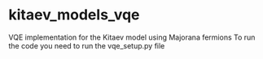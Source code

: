 # kitaev_models_vqe
VQE implementation for the Kitaev model using Majorana fermions
To run the code you need to run the vqe_setup.py file
